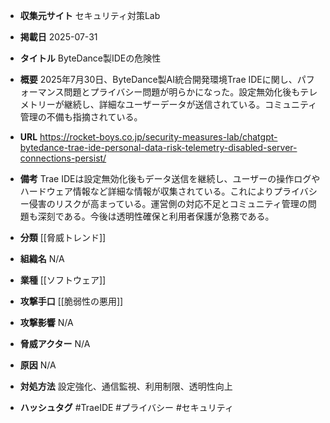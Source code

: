 - **収集元サイト**
セキュリティ対策Lab

- **掲載日**
2025-07-31

- **タイトル**
ByteDance製IDEの危険性

- **概要**
2025年7月30日、ByteDance製AI統合開発環境Trae IDEに関し、パフォーマンス問題とプライバシー問題が明らかになった。設定無効化後もテレメトリーが継続し、詳細なユーザーデータが送信されている。コミュニティ管理の不備も指摘されている。

- **URL**
https://rocket-boys.co.jp/security-measures-lab/chatgpt-bytedance-trae-ide-personal-data-risk-telemetry-disabled-server-connections-persist/

- **備考**
Trae IDEは設定無効化後もデータ送信を継続し、ユーザーの操作ログやハードウェア情報など詳細な情報が収集されている。これによりプライバシー侵害のリスクが高まっている。運営側の対応不足とコミュニティ管理の問題も深刻である。今後は透明性確保と利用者保護が急務である。

- **分類**
[[脅威トレンド]]

- **組織名**
N/A

- **業種**
[[ソフトウェア]]

- **攻撃手口**
[[脆弱性の悪用]]

- **攻撃影響**
N/A

- **脅威アクター**
N/A

- **原因**
N/A

- **対処方法**
設定強化、通信監視、利用制限、透明性向上

- **ハッシュタグ**
#TraeIDE #プライバシー #セキュリティ
